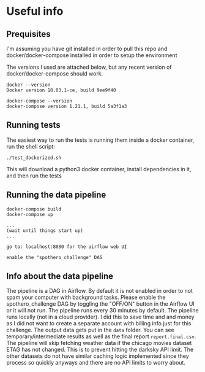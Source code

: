 # Useful info

## Prequisites
I'm assuming you have git installed in order to pull this repo and docker/docker-compose installed in order to setup the environment

The versions I used are attached below, but any recent version of docker/docker-compose should work.  
```
docker --version
Docker version 18.03.1-ce, build 9ee9f40

docker-compose --version
docker-compose version 1.21.1, build 5a3f1a3
```

## Running tests
The easiest way to run the tests is running them inside a docker container, run the shell script:
```
./test_dockerized.sh
```
This will download a python3 docker container, install dependencies in it, and then run the tests

## Running the data pipeline
```
docker-compose build
docker-compose up

...
(wait until things start up)
...

go to: localhost:8080 for the airflow web UI

enable the "spothero_challenge" DAG
```

## Info about the data pipeline
The pipeline is a DAG in Airflow. By default it is not enabled in order to not spam your computer with background tasks. Please enable the spothero_challenge DAG by toggling the "OFF/ON" button in the Airflow UI or it will not run. 
The pipeline runs every 30 minutes by default.
The pipeline runs locally (not in a cloud provider). I did this to save time and and money as I did not want to create a separate account with billing info just for this challenge. 
The output data gets put in the `data` folder. You can see temporary/intermediate results as well as the final report `report.final.csv`.
The pipeline will skip fetching weather data if the chicago movies dataset ETAG has not changed. This is to prevent hitting the darksky API limit. The other datasets do not have similar caching logic implemented since they process so quickly anyways and there are no API limits to worry about. 

 
